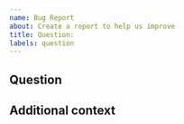 ```yaml
---
name: Bug Report
about: Create a report to help us improve
title: Question:
labels: question
---
```

<!--- Provide a general summary of the issue in the Title above -->

## Question
<!--- Provide your detailed question here -->

## Additional context
<!--- Optionally, supply any additional context of what you are trying to do -->
